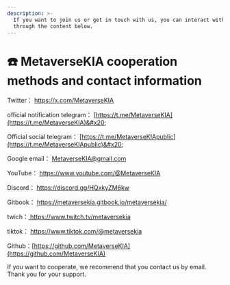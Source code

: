 ```yaml
---
description: >-
  If you want to join us or get in touch with us, you can interact with us
  through the content below.
---
```


# ☎️ MetaverseKIA cooperation methods and contact information

Twitter： [https://x.com/MetaverseKIA ](https://x.com/MetaverseKIA)

official notification telegram： [https://t.me/MetaverseKIA](https://t.me/MetaverseKIA)&#x20;

Official social telegram： [https://t.me/MetaverseKIApublic](https://t.me/MetaverseKIApublic)&#x20;

Google email： MetaverseKIA@gmail.com&#x20;

YouTube： [https://www.youtube.com/@MetaverseKIA ](https://www.youtube.com/@MetaverseKIA)

Discord： [https://discord.gg/HQxkyZM6kw ](https://discord.gg/HQxkyZM6kw)

Gitbook： [https://metaversekia.gitbook.io/metaversekia/ ](https://metaversekia.gitbook.io/metaversekia/)

twich：[ https://www.twitch.tv/metaversekia ](https://www.twitch.tv/metaversekia)

tiktok： [https://www.tiktok.com/@metaversekia ](https://www.tiktok.com/@metaversekia)

Github：[https://github.com/MetaverseKIA](https://github.com/MetaverseKIA)



If you want to cooperate, we recommend that you contact us by email. Thank you for your support.
